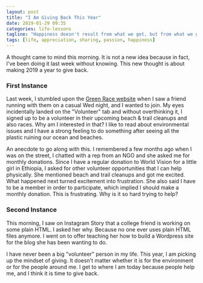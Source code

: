 ```yaml
---
layout: post
title: "I Am Giving Back This Year"
date: 2019-01-29 09:35
categories: life-lessons
tagline: "Happiness doesn't result from what we get, but from what we give."
tags: [life, appreciation, sharing, passion, happiness]
---
```


A thought came to mind this morning. It is not a new idea because in fact, I've been doing it last week without knowing. This new thought is about making 2019 a year to give back.

### First Instance

Last week, I stumbled upon the <a href="https://thegreenrace.hk/" target="_blank">Green Race website</a> when I saw a friend running with them on a casual Wed night, and I wanted to join. My eyes incidentally landed on the "Volunteer" tab and without overthinking it, I signed up to be a volunteer in their upcoming beach & trail cleanups and also races. Why am I interested in that? I like to read about environmental issues and I have a strong feeling to do something after seeing all the plastic ruining our ocean and beaches.

An anecdote to go along with this. I remembered a few months ago when I was on the street, I chatted with a rep from an NGO and she asked me for monthly donations. Since I have a regular donation to World Vision for a little girl in Ethiopia, I asked for other volunteer opportunities that I can help physically. She mentioned beach and trail cleanups and got me excited. What happened next turned excitement into frustration. She also said I have to be a member in order to participate, which implied I should make a monthly donation. This is frustrating. Why is it so hard trying to help?

### Second Instance

This morning, I saw on Instagram Story that a college friend is working on some plain HTML. I asked her why. Because no one ever uses plain HTML files anymore. I went on to offer teaching her how to build a Wordpress site for the blog she has been wanting to do.

I have never been a big "volunteer" person in my life. This year, I am picking up the mindset of giving. It doesn't matter whether it is for the environment or for the people around me. I get to where I am today because people help me, and I think it is time to give back.